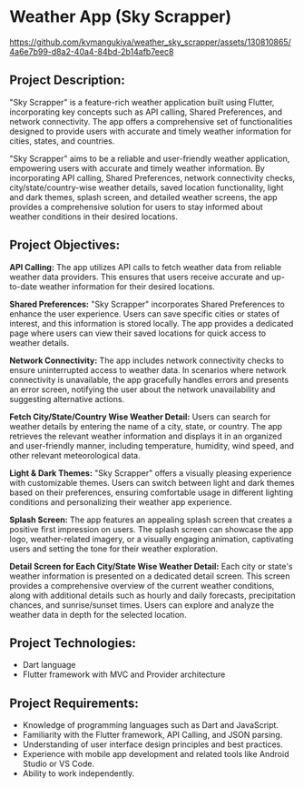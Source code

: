 # Weather App (Sky Scrapper)

https://github.com/kvmangukiya/weather_sky_scrapper/assets/130810865/4a6e7b99-d8a2-40a4-84bd-2b14afb7eec8


## Project Description:

"Sky Scrapper" is a feature-rich weather application built using Flutter, incorporating key concepts such as API calling, Shared Preferences, and network connectivity. The app offers a comprehensive set of functionalities designed to provide users with accurate and timely weather information for cities, states, and countries.

"Sky Scrapper" aims to be a reliable and user-friendly weather application, empowering users with accurate and timely weather information. By incorporating API calling, Shared Preferences, network connectivity checks, city/state/country-wise weather details, saved location functionality, light and dark themes, splash screen, and detailed weather screens, the app provides a comprehensive solution for users to stay informed about weather conditions in their desired locations.


## Project Objectives:

**API Calling:** The app utilizes API calls to fetch weather data from reliable weather data providers. This ensures that users receive accurate and up-to-date weather information for their desired locations.

**Shared Preferences:** "Sky Scrapper" incorporates Shared Preferences to enhance the user experience. Users can save specific cities or states of interest, and this information is stored locally. The app provides a dedicated page where users can view their saved locations for quick access to weather details.

**Network Connectivity:** The app includes network connectivity checks to ensure uninterrupted access to weather data. In scenarios where network connectivity is unavailable, the app gracefully handles errors and presents an error screen, notifying the user about the network
unavailability and suggesting alternative actions.

**Fetch City/State/Country Wise Weather Detail:** Users can search for weather details by entering the name of a city, state, or country. The app retrieves the relevant weather information and displays it in an organized and user-friendly manner, including temperature, humidity, wind speed, and other relevant meteorological data.

**Light & Dark Themes:** "Sky Scrapper" offers a visually pleasing experience with customizable themes. Users can switch between light and dark themes based on their preferences, ensuring comfortable usage in different lighting conditions and personalizing their weather app experience.

**Splash Screen:** The app features an appealing splash screen that creates a positive first impression on users. The splash screen can showcase the app logo, weather-related imagery, or a visually engaging animation, captivating users and setting the tone for their weather exploration.

**Detail Screen for Each City/State Wise Weather Detail:** Each city or state's weather information is presented on a dedicated detail screen. This screen provides a comprehensive overview of the current weather conditions, along with additional details such as hourly and
daily forecasts, precipitation chances, and sunrise/sunset times. Users can explore and analyze the weather data in depth for the selected location.

## Project Technologies:

- Dart language
- Flutter framework with MVC and Provider architecture


## Project Requirements:

- Knowledge of programming languages such as Dart and JavaScript.
- Familiarity with the Flutter framework, API Calling, and JSON parsing.
- Understanding of user interface design principles and best practices.
- Experience with mobile app development and related tools like Android Studio or VS Code.
- Ability to work independently.

